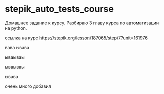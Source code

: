 # stepik_auto_tests_course
Домашнее задание к курсу. Разбираю 3 главу курса по автоматизации на python.


ссылка на курс https://stepik.org/lesson/187065/step/7?unit=161976


вава
ывава


ываываы


ываываы

ывава

очень много добавил